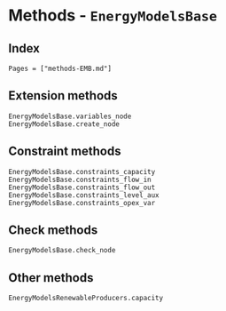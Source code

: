 # Methods - `EnergyModelsBase`

## Index

```@index
Pages = ["methods-EMB.md"]
```

## Extension methods

```@docs
EnergyModelsBase.variables_node
EnergyModelsBase.create_node
```

## Constraint methods

```@docs
EnergyModelsBase.constraints_capacity
EnergyModelsBase.constraints_flow_in
EnergyModelsBase.constraints_flow_out
EnergyModelsBase.constraints_level_aux
EnergyModelsBase.constraints_opex_var
```

## Check methods

```@docs
EnergyModelsBase.check_node
```

## Other methods
```@docs
EnergyModelsRenewableProducers.capacity
```
